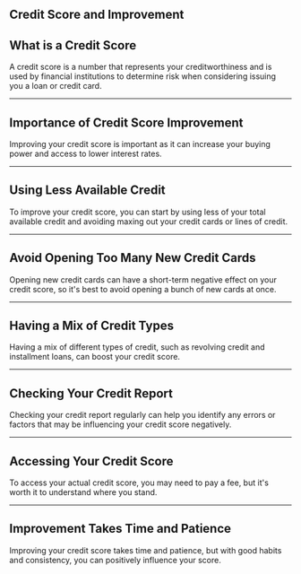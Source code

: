 ## Credit Score and Improvement


## What is a Credit Score

A credit score is a number that represents your creditworthiness and is used by financial institutions to determine risk when considering issuing you a loan or credit card.

    


---
## Importance of Credit Score Improvement

Improving your credit score is important as it can increase your buying power and access to lower interest rates.

    


---
## Using Less Available Credit

To improve your credit score, you can start by using less of your total available credit and avoiding maxing out your credit cards or lines of credit.

    


---
## Avoid Opening Too Many New Credit Cards

Opening new credit cards can have a short-term negative effect on your credit score, so it's best to avoid opening a bunch of new cards at once.

    


---
## Having a Mix of Credit Types

Having a mix of different types of credit, such as revolving credit and installment loans, can boost your credit score.

    


---
## Checking Your Credit Report

Checking your credit report regularly can help you identify any errors or factors that may be influencing your credit score negatively.

    


---
## Accessing Your Credit Score

To access your actual credit score, you may need to pay a fee, but it's worth it to understand where you stand.

    


---
## Improvement Takes Time and Patience

Improving your credit score takes time and patience, but with good habits and consistency, you can positively influence your score.

    
   
